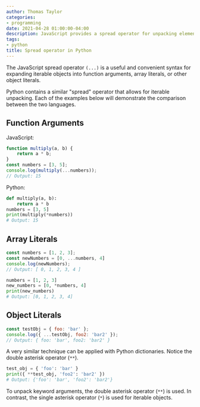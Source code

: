 ```yaml
---
author: Thomas Taylor
categories:
- programming
date: 2021-04-28 01:00:00-04:00
description: JavaScript provides a spread operator for unpacking elements of iterable objects. The same functionality can be achieved in Python.
tags:
- python
title: Spread operator in Python
---
```


The JavaScript spread operator `(...)` is a useful and convenient syntax for expanding iterable objects into function arguments, array literals, or other object literals. 

Python contains a similar "spread" operator that allows for iterable unpacking. Each of the examples below will demonstrate the comparison between the two languages.

## Function Arguments

JavaScript:
```javascript
function multiply(a, b) {
    return a * b;
}
const numbers = [3, 5];
console.log(multiply(...numbers));
// Output: 15
```

Python:
```python
def multiply(a, b):
    return a * b
numbers = [3, 5]
print(multiply(*numbers))
# Output: 15
```

## Array Literals
```javascript
const numbers = [1, 2, 3];
const newNumbers = [0, ...numbers, 4]
console.log(newNumbers);
// Output: [ 0, 1, 2, 3, 4 ]
```

```python
numbers = [1, 2, 3]
new_numbers = [0, *numbers, 4]
print(new_numbers)
# Output: [0, 1, 2, 3, 4]
```

## Object Literals

```javascript
const testObj = { foo: 'bar' };
console.log({ ...testObj, foo2: 'bar2' });
// Output: { foo: 'bar', foo2: 'bar2' }
```

A very similar technique can be applied with Python dictionaries. Notice the double asterisk operator (`**`).
```python
test_obj = { 'foo': 'bar' }
print({ **test_obj, 'foo2': 'bar2' })
# Output: {'foo': 'bar', 'foo2': 'bar2'}
```

To unpack keyword arguments, the double asterisk operator (`**`) is used. In contrast, the single asterisk operator (`*`) is used for iterable objects.
